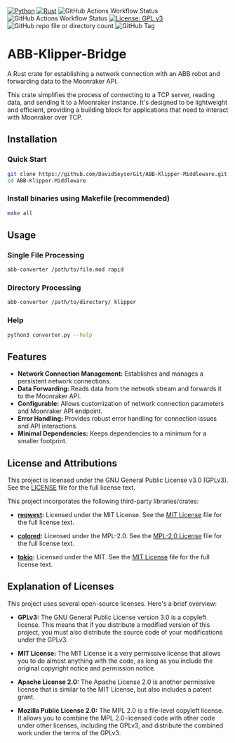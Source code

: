 [![Python](https://img.shields.io/badge/python-3.6+-blue.svg)](https://www.python.org/downloads/) [![Rust](https://github.com/DavidSeyserGit/ABB-Klipper-Middleware/actions/workflows/rust.yml/badge.svg)](https://github.com/DavidSeyserGit/ABB-Klipper-Middleware/actions/workflows/rust.yml) ![GitHub Actions Workflow Status](https://img.shields.io/github/actions/workflow/status/DavidSeyserGit/ABB-Klipper-Middleware/build_with_make.yml?label=Make) ![GitHub Actions Workflow Status](https://img.shields.io/github/actions/workflow/status/DavidSeyserGit/ABB-Klipper-Middleware/conda.yml?label=Python) [![License: GPL v3](https://img.shields.io/badge/License-GPLv3-blue.svg)](https://www.gnu.org/licenses/gpl-3.0) ![GitHub repo file or directory count](https://img.shields.io/github/directory-file-count/DavidSeyserGit/ABB-Klipper-Middleware?style=flat) ![GitHub Tag](https://img.shields.io/github/v/tag/DavidSeyserGit/ABB-Klipper-Middleware)


# ABB-Klipper-Bridge
A Rust crate for establishing a network connection with an ABB robot and forwarding data to the Moonraker API.

This crate simplifies the process of connecting to a TCP server, reading data, and sending it to a Moonraker instance.  It's designed to be lightweight and efficient, providing a building block for applications that need to interact with Moonraker over TCP.


## Installation

### Quick Start
```bash
git clone https://github.com/DavidSeyserGit/ABB-Klipper-Middleware.git
cd ABB-Klipper-Middleware
```

### Install binaries using Makefile (recommended)
```bash
make all
```

## Usage

### Single File Processing
```bash
abb-converter /path/to/file.mod rapid
```

### Directory Processing
```bash
abb-converter /path/to/directory/ klipper
```

### Help
```bash
python3 converter.py --help
```

## Features

* **Network Connection Management:** Establishes and manages a persistent network connections.
* **Data Forwarding:** Reads data from the netwotk stream and forwards it to the Moonraker API.
* **Configurable:** Allows customization of network connection parameters and Moonraker API endpoint.
* **Error Handling:** Provides robust error handling for connection issues and API interactions.
* **Minimal Dependencies:** Keeps dependencies to a minimum for a smaller footprint.

## License and Attributions

This project is licensed under the GNU General Public License v3.0 (GPLv3).  See the [LICENSE](LICENSE) file for the full license text.

This project incorporates the following third-party libraries/crates:

* **[reqwest](https://github.com/seanmonstar/reqwest):** Licensed under the MIT License.  See the [MIT License](LICENSE-crate_name_1) file for the full license text.

* **[colored](https://github.com/colored-rs/colored):** Licensed under the MPL-2.0. See the [MPL-2.0 License](LICENSE-crate_name_2) file for the full license text.

* **[tokio](https://github.com/tokio-rs/tokio):** Licensed under the MIT. See the [MIT License](LICENSE-crate-name_3) file for the full license text.

## Explanation of Licenses

This project uses several open-source licenses.  Here's a brief overview:

* **GPLv3:** The GNU General Public License version 3.0 is a copyleft license. This means that if you distribute a modified version of this project, you must also distribute the source code of your modifications under the GPLv3.

* **MIT License:** The MIT License is a very permissive license that allows you to do almost anything with the code, as long as you include the original copyright notice and permission notice.

* **Apache License 2.0:** The Apache License 2.0 is another permissive license that is similar to the MIT License, but also includes a patent grant.

* **Mozilla Public License 2.0:** The MPL 2.0 is a file-level copyleft license.  It allows you to combine the MPL 2.0-licensed code with other code under other licenses, including the GPLv3, and distribute the combined work under the terms of the GPLv3.
